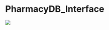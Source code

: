 # PharmacyDB_Interface
![]([[https://github.com/k33ptoo/JavaFX-MySQL-Login/blob/master/img.png]](https://github.com/mohammedgamal2002/PharmacyDB_Interface/blob/master/pdf_images/Pharmacist%20DB_Page_01.png))
